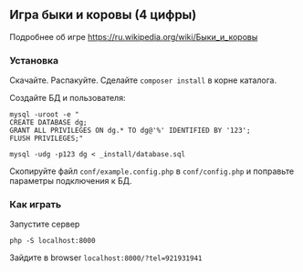 ## Игра быки и коровы (4 цифры)

Подробнее об игре https://ru.wikipedia.org/wiki/Быки_и_коровы

### Установка

Скачайте. Распакуйте. Сделайте `composer install` в корне каталога.

Создайте БД и пользователя:

```
mysql -uroot -e "
CREATE DATABASE dg;
GRANT ALL PRIVILEGES ON dg.* TO dg@'%' IDENTIFIED BY '123';
FLUSH PRIVILEGES;"

mysql -udg -p123 dg < _install/database.sql
```

Скопируйте файл `conf/example.config.php` в `conf/config.php` и поправьте параметры подключения к БД.

### Как играть

Запустите сервер

`php -S localhost:8000`

Зайдите в browser `localhost:8000/?tel=921931941`
